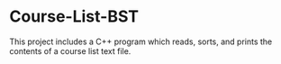 # Course-List-BST
This project includes a C++ program which reads, sorts, and prints the contents of a course list text file.
